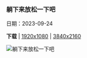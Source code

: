 ### 躺下来放松一下吧

日期：2023-09-24

**下载**  |  [1920x1080](https://cn.bing.com/th?id=OHR.GlacierBayOtter_ZH-CN6065209551_1920x1080.jpg)  |  [3840x2160](https://cn.bing.com/th?id=OHR.GlacierBayOtter_ZH-CN6065209551_UHD.jpg)

![躺下来放松一下吧](https://cn.bing.com/th?id=OHR.GlacierBayOtter_ZH-CN6065209551_1920x1080.jpg "巴特利特湾的海獭，冰川湾国家公园，阿拉斯加州 (© Andrew Peacock/Tandem Stills + Motion)")

